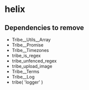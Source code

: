 # helix

## Dependencies to remove

* Tribe__Utils__Array
* Tribe__Promise
* Tribe__Timezones
* tribe_is_regex
* tribe_unfenced_regex
* tribe_upload_image
* Tribe__Terms
* Tribe__Log
* tribe( 'logger' )
